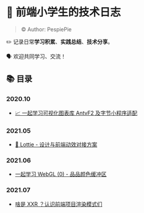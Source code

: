 # 📘 前端小学生的技术日志

> © Author: PespiePie

✏️ 记录日常**学习积累**、**实践总结**、**技术分享**。

🗣 欢迎共同学习、交流！

## 📚 目录

### 2020.10

- [📈 一起学习可视化图表库 AntvF2 及字节小程序适配](./1-AntvF2_BytedanceMicroApp/📈一起学习可视化图表库AntvF2及字节小程序适配.md)

### 2021.05

- [🎨 Lottie - 设计与前端动效对接方案](./2-Lottie/🎨Lottie-设计与前端动效对接方案.md)

### 2021.06

- [一起学习 WebGL (0) - 品品颜色缓冲区](<./3-WebGL/一起学习WebGL(0)-品品颜色缓冲区.md>)

### 2021.07

- [啥是 XXR ？认识前端项目渲染模式们](./4-XXR/啥是XXR？认识前端项目渲染模式们.md)
